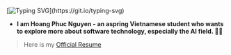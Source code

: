 [![Typing SVG](https://readme-typing-svg.herokuapp.com?color=%2336BCF7&lines=Hi+there!)](https://git.io/typing-svg)
- **I am Hoang Phuc Nguyen - an aspring Vietnamese student who wants to explore more about software technology, especially the AI field. 👨‍💻**

> Here is my [Official Resume](https://docs.google.com/document/d/1iIR8xufQh7m431_WzZ_q5x3Ley5ipyGBow6tG3W15XM/edit?usp=sharing)


